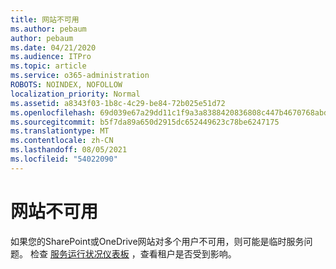 ```yaml
---
title: 网站不可用
ms.author: pebaum
author: pebaum
ms.date: 04/21/2020
ms.audience: ITPro
ms.topic: article
ms.service: o365-administration
ROBOTS: NOINDEX, NOFOLLOW
localization_priority: Normal
ms.assetid: a8343f03-1b8c-4c29-be84-72b025e51d72
ms.openlocfilehash: 69d039e67a29dd11c1f9a3a8388420836808c447b4670768abd3dae36d80f8a2
ms.sourcegitcommit: b5f7da89a650d2915dc652449623c78be6247175
ms.translationtype: MT
ms.contentlocale: zh-CN
ms.lasthandoff: 08/05/2021
ms.locfileid: "54022090"
---
```

# <a name="site-is-not-available"></a>网站不可用

如果您的SharePoint或OneDrive网站对多个用户不可用，则可能是临时服务问题。 检查 [服务运行状况仪表板](https://admin.microsoft.com/AdminPortal/Home#/servicehealth) ，查看租户是否受到影响。 
  

